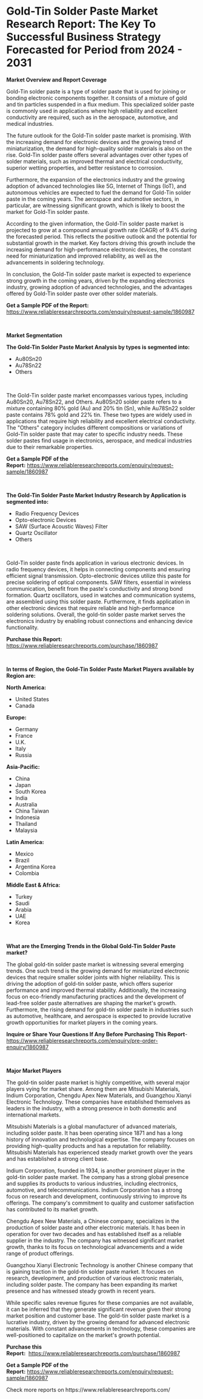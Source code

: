<p><h1>Gold-Tin Solder Paste Market Research Report: The Key To Successful Business Strategy Forecasted for Period from 2024 - 2031</h1></p><p><strong>Market Overview and Report Coverage</strong></p>
<p><p>Gold-Tin solder paste is a type of solder paste that is used for joining or bonding electronic components together. It consists of a mixture of gold and tin particles suspended in a flux medium. This specialized solder paste is commonly used in applications where high reliability and excellent conductivity are required, such as in the aerospace, automotive, and medical industries.</p><p>The future outlook for the Gold-Tin solder paste market is promising. With the increasing demand for electronic devices and the growing trend of miniaturization, the demand for high-quality solder materials is also on the rise. Gold-Tin solder paste offers several advantages over other types of solder materials, such as improved thermal and electrical conductivity, superior wetting properties, and better resistance to corrosion.</p><p>Furthermore, the expansion of the electronics industry and the growing adoption of advanced technologies like 5G, Internet of Things (IoT), and autonomous vehicles are expected to fuel the demand for Gold-Tin solder paste in the coming years. The aerospace and automotive sectors, in particular, are witnessing significant growth, which is likely to boost the market for Gold-Tin solder paste.</p><p>According to the given information, the Gold-Tin solder paste market is projected to grow at a compound annual growth rate (CAGR) of 9.4% during the forecasted period. This reflects the positive outlook and the potential for substantial growth in the market. Key factors driving this growth include the increasing demand for high-performance electronic devices, the constant need for miniaturization and improved reliability, as well as the advancements in soldering technology.</p><p>In conclusion, the Gold-Tin solder paste market is expected to experience strong growth in the coming years, driven by the expanding electronics industry, growing adoption of advanced technologies, and the advantages offered by Gold-Tin solder paste over other solder materials.</p></p>
<p><strong>Get a Sample PDF of the Report:</strong> <a href="https://www.reliableresearchreports.com/enquiry/request-sample/1860987">https://www.reliableresearchreports.com/enquiry/request-sample/1860987</a></p>
<p>&nbsp;</p>
<p><strong>Market Segmentation</strong></p>
<p><strong>The Gold-Tin Solder Paste Market Analysis by types is segmented into:</strong></p>
<p><ul><li>Au80Sn20</li><li>Au78Sn22</li><li>Others</li></ul></p>
<p>&nbsp;</p>
<p><p>The Gold-Tin solder paste market encompasses various types, including Au80Sn20, Au78Sn22, and Others. Au80Sn20 solder paste refers to a mixture containing 80% gold (Au) and 20% tin (Sn), while Au78Sn22 solder paste contains 78% gold and 22% tin. These two types are widely used in applications that require high reliability and excellent electrical conductivity. The "Others" category includes different compositions or variations of Gold-Tin solder paste that may cater to specific industry needs. These solder pastes find usage in electronics, aerospace, and medical industries due to their remarkable properties.</p></p>
<p><strong>Get a Sample PDF of the Report:</strong>&nbsp;<a href="https://www.reliableresearchreports.com/enquiry/request-sample/1860987">https://www.reliableresearchreports.com/enquiry/request-sample/1860987</a></p>
<p>&nbsp;</p>
<p><strong>The Gold-Tin Solder Paste Market Industry Research by Application is segmented into:</strong></p>
<p><ul><li>Radio Frequency Devices</li><li>Opto-electronic Devices</li><li>SAW (Surface Acoustic Waves) Filter</li><li>Quartz Oscillator</li><li>Others</li></ul></p>
<p>&nbsp;</p>
<p><p>Gold-Tin solder paste finds application in various electronic devices. In radio frequency devices, it helps in connecting components and ensuring efficient signal transmission. Opto-electronic devices utilize this paste for precise soldering of optical components. SAW filters, essential in wireless communication, benefit from the paste's conductivity and strong bond formation. Quartz oscillators, used in watches and communication systems, are assembled using this solder paste. Furthermore, it finds application in other electronic devices that require reliable and high-performance soldering solutions. Overall, the gold-tin solder paste market serves the electronics industry by enabling robust connections and enhancing device functionality.</p></p>
<p><strong>Purchase this Report:</strong>&nbsp; <a href="https://www.reliableresearchreports.com/purchase/1860987">https://www.reliableresearchreports.com/purchase/1860987</a></p>
<p>&nbsp;</p>
<p><strong>In terms of Region, the Gold-Tin Solder Paste Market Players available by Region are:</strong></p>
<p>
    <p> <strong> North America: </strong>
        <ul>
            <li>United States</li>
            <li>Canada</li>
        </ul>
        </p> 
    <p> <strong> Europe: </strong>
        <ul>
            <li>Germany</li>
            <li>France</li>
            <li>U.K.</li>
            <li>Italy</li>
            <li>Russia</li>
        </ul>
        </p> 
    <p> <strong> Asia-Pacific: </strong>
        <ul>
            <li>China</li>
            <li>Japan</li>
            <li>South Korea</li>
            <li>India</li>
            <li>Australia</li>
            <li>China Taiwan</li>
            <li>Indonesia</li>
            <li>Thailand</li>
            <li>Malaysia</li>
        </ul>
        </p> 
    <p> <strong> Latin America: </strong>
        <ul>
            <li>Mexico</li>
            <li>Brazil</li>
            <li>Argentina Korea</li>
            <li>Colombia</li>
        </ul>
        </p> 
    <p> <strong> Middle East & Africa: </strong>
        <ul>
            <li>Turkey</li>
            <li>Saudi</li>
            <li>Arabia</li>
            <li>UAE</li>
            <li>Korea</li>
        </ul>
    </p>
    </p>
<p>&nbsp;</p>
<p><strong>What are the Emerging Trends in the Global Gold-Tin Solder Paste market?</strong></p>
<p><p>The global gold-tin solder paste market is witnessing several emerging trends. One such trend is the growing demand for miniaturized electronic devices that require smaller solder joints with higher reliability. This is driving the adoption of gold-tin solder paste, which offers superior performance and improved thermal stability. Additionally, the increasing focus on eco-friendly manufacturing practices and the development of lead-free solder paste alternatives are shaping the market's growth. Furthermore, the rising demand for gold-tin solder paste in industries such as automotive, healthcare, and aerospace is expected to provide lucrative growth opportunities for market players in the coming years.</p></p>
<p><strong>Inquire or Share Your Questions If Any Before Purchasing This Report</strong>- <a href="https://www.reliableresearchreports.com/enquiry/pre-order-enquiry/1860987">https://www.reliableresearchreports.com/enquiry/pre-order-enquiry/1860987</a></p>
<p>&nbsp;</p>
<p><strong>Major Market Players</strong></p>
<p><p>The gold-tin solder paste market is highly competitive, with several major players vying for market share. Among them are Mitsubishi Materials, Indium Corporation, Chengdu Apex New Materials, and Guangzhou Xianyi Electronic Technology. These companies have established themselves as leaders in the industry, with a strong presence in both domestic and international markets.</p><p>Mitsubishi Materials is a global manufacturer of advanced materials, including solder paste. It has been operating since 1871 and has a long history of innovation and technological expertise. The company focuses on providing high-quality products and has a reputation for reliability. Mitsubishi Materials has experienced steady market growth over the years and has established a strong client base.</p><p>Indium Corporation, founded in 1934, is another prominent player in the gold-tin solder paste market. The company has a strong global presence and supplies its products to various industries, including electronics, automotive, and telecommunications. Indium Corporation has a strong focus on research and development, continuously striving to improve its offerings. The company's commitment to quality and customer satisfaction has contributed to its market growth.</p><p>Chengdu Apex New Materials, a Chinese company, specializes in the production of solder paste and other electronic materials. It has been in operation for over two decades and has established itself as a reliable supplier in the industry. The company has witnessed significant market growth, thanks to its focus on technological advancements and a wide range of product offerings.</p><p>Guangzhou Xianyi Electronic Technology is another Chinese company that is gaining traction in the gold-tin solder paste market. It focuses on research, development, and production of various electronic materials, including solder paste. The company has been expanding its market presence and has witnessed steady growth in recent years.</p><p>While specific sales revenue figures for these companies are not available, it can be inferred that they generate significant revenue given their strong market position and customer base. The gold-tin solder paste market is a lucrative industry, driven by the growing demand for advanced electronic materials. With constant advancements in technology, these companies are well-positioned to capitalize on the market's growth potential.</p></p>
<p><strong>Purchase this Report:</strong>&nbsp;&nbsp;<a href="https://www.reliableresearchreports.com/purchase/1860987">https://www.reliableresearchreports.com/purchase/1860987</a></p>
<p></p>
<p><strong>Get a Sample PDF of the Report:</strong>&nbsp;<a href="https://www.reliableresearchreports.com/enquiry/request-sample/1860987">https://www.reliableresearchreports.com/enquiry/request-sample/1860987</a></p>
<p>Check more reports on https://www.reliableresearchreports.com/</p>